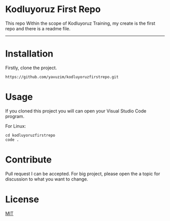 # Kodluyoruz First Repo

This repo Within the scope of Kodluyoruz Training, my create is the first repo and there is a readme file.

---
# Installation
Firstly, clone the project.


```
https://github.com/yavuzim/kodluyoruzfirstrepo.git 
```

# Usage

If you cloned this project you will can open your Visual Studio Code program.

For Linux:

```
cd kodluyoruzfirstrepo
code .
```

# Contribute

Pull request I can be accepted. For big project, please open the a topic for discussion to what you want to change.

# License

[MIT](https://choosealicense.com/licenses/mit/)
